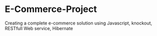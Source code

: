 # E-Commerce-Project
Creating a complete e-commerce solution using Javascript, knockout, RESTfull Web service, Hibernate  
